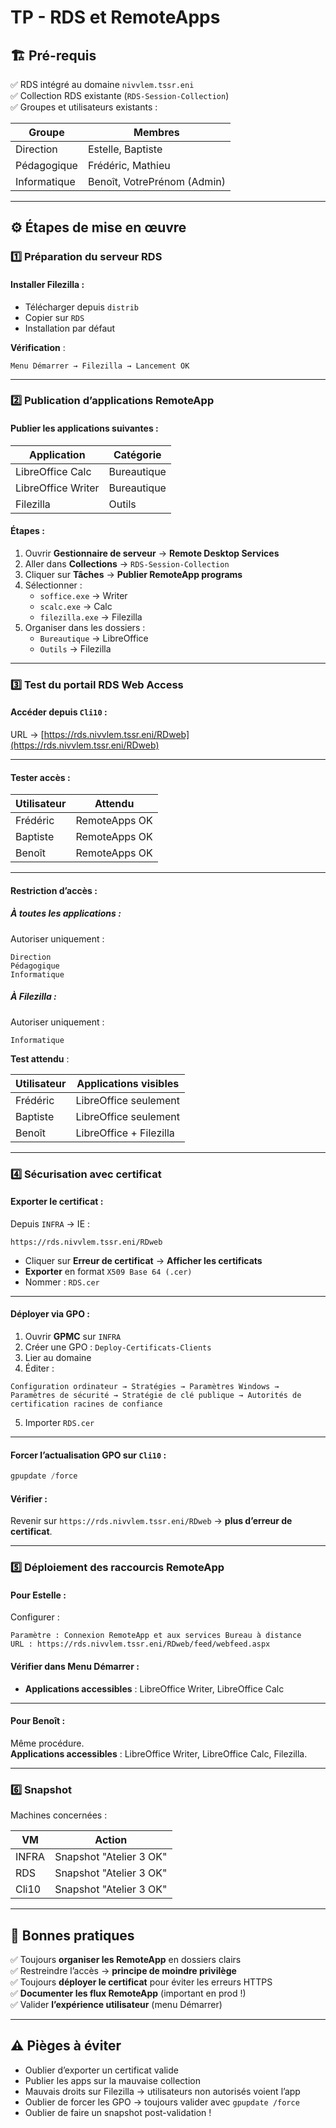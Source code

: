 # TP - RDS et RemoteApps  
## 🏗️ Pré-requis

✅ RDS intégré au domaine `nivvlem.tssr.eni`  
✅ Collection RDS existante (`RDS-Session-Collection`)  
✅ Groupes et utilisateurs existants :

| Groupe        | Membres                      |
|---------------|------------------------------|
| Direction     | Estelle, Baptiste            |
| Pédagogique   | Frédéric, Mathieu            |
| Informatique  | Benoît, VotrePrénom (Admin)  |

---

## ⚙️ Étapes de mise en œuvre
### 1️⃣ Préparation du serveur RDS

#### Installer Filezilla :

- Télécharger depuis `distrib`
- Copier sur `RDS`
- Installation par défaut

**Vérification** :

```
Menu Démarrer → Filezilla → Lancement OK
```

---

### 2️⃣ Publication d’applications RemoteApp

#### Publier les applications suivantes :

| Application         | Catégorie |
|---------------------|-----------|
| LibreOffice Calc    | Bureautique |
| LibreOffice Writer  | Bureautique |
| Filezilla           | Outils      |

#### Étapes :

1. Ouvrir **Gestionnaire de serveur** → **Remote Desktop Services**  
2. Aller dans **Collections** → `RDS-Session-Collection`  
3. Cliquer sur **Tâches** → **Publier RemoteApp programs**  
4. Sélectionner :  
    - `soffice.exe` → Writer  
    - `scalc.exe` → Calc  
    - `filezilla.exe` → Filezilla  
5. Organiser dans les dossiers :  
    - `Bureautique` → LibreOffice  
    - `Outils` → Filezilla  

---

### 3️⃣ Test du portail RDS Web Access

#### Accéder depuis `Cli10` :

URL → [https://rds.nivvlem.tssr.eni/RDweb](https://rds.nivvlem.tssr.eni/RDweb)

---

#### Tester accès :

| Utilisateur | Attendu |
|-------------|---------|
| Frédéric    | RemoteApps OK |
| Baptiste    | RemoteApps OK |
| Benoît      | RemoteApps OK |

---

#### Restriction d’accès :

##### À toutes les applications :

Autoriser uniquement :

```
Direction
Pédagogique
Informatique
```

##### À Filezilla :

Autoriser uniquement :

```
Informatique
```

**Test attendu** :

| Utilisateur | Applications visibles |
|-------------|-----------------------|
| Frédéric    | LibreOffice seulement |
| Baptiste    | LibreOffice seulement |
| Benoît      | LibreOffice + Filezilla |

---

### 4️⃣ Sécurisation avec certificat

#### Exporter le certificat :

Depuis `INFRA` → IE :

```
https://rds.nivvlem.tssr.eni/RDweb
```

- Cliquer sur **Erreur de certificat** → **Afficher les certificats**  
- **Exporter** en format `X509 Base 64 (.cer)`  
- Nommer : `RDS.cer`  

---

#### Déployer via GPO :

1. Ouvrir **GPMC** sur `INFRA`  
2. Créer une GPO : `Deploy-Certificats-Clients`  
3. Lier au domaine  
4. Éditer :

```
Configuration ordinateur → Stratégies → Paramètres Windows → Paramètres de sécurité → Stratégie de clé publique → Autorités de certification racines de confiance
```

5. Importer `RDS.cer`

---

#### Forcer l’actualisation GPO sur `Cli10` :

```powershell
gpupdate /force
```

#### Vérifier :

Revenir sur `https://rds.nivvlem.tssr.eni/RDweb` → **plus d’erreur de certificat**.

---

### 5️⃣ Déploiement des raccourcis RemoteApp

#### Pour Estelle :

Configurer :

```
Paramètre : Connexion RemoteApp et aux services Bureau à distance
URL : https://rds.nivvlem.tssr.eni/RDweb/feed/webfeed.aspx
```

#### Vérifier dans **Menu Démarrer** :

- **Applications accessibles** : LibreOffice Writer, LibreOffice Calc

---

#### Pour Benoît :

Même procédure.  
**Applications accessibles** : LibreOffice Writer, LibreOffice Calc, Filezilla.

---

### 6️⃣ Snapshot

Machines concernées :

| VM     | Action |
|--------|--------|
| INFRA  | Snapshot "Atelier 3 OK" |
| RDS    | Snapshot "Atelier 3 OK" |
| Cli10  | Snapshot "Atelier 3 OK" |

---

## 📌 Bonnes pratiques

✅ Toujours **organiser les RemoteApp** en dossiers clairs  
✅ Restreindre l’accès → **principe de moindre privilège**  
✅ Toujours **déployer le certificat** pour éviter les erreurs HTTPS  
✅ **Documenter les flux RemoteApp** (important en prod !)  
✅ Valider **l’expérience utilisateur** (menu Démarrer)

---

## ⚠️ Pièges à éviter

- Oublier d’exporter un certificat valide  
- Publier les apps sur la mauvaise collection  
- Mauvais droits sur Filezilla → utilisateurs non autorisés voient l’app  
- Oublier de forcer les GPO → toujours valider avec `gpupdate /force`  
- Oublier de faire un snapshot post-validation !
